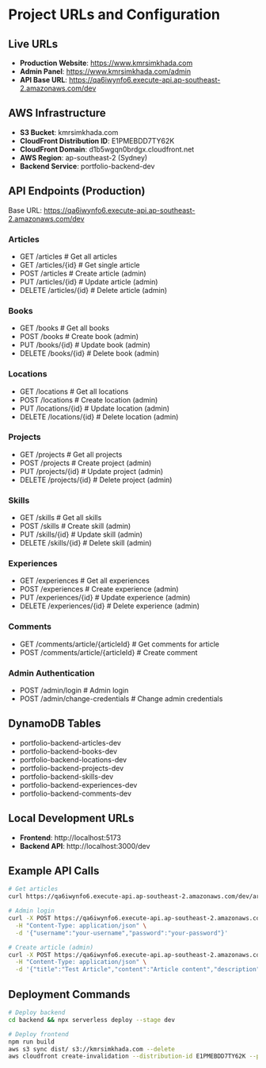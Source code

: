 # Project URLs and Configuration

## Live URLs
- **Production Website**: https://www.kmrsimkhada.com
- **Admin Panel**: https://www.kmrsimkhada.com/admin
- **API Base URL**: https://qa6iwynfo6.execute-api.ap-southeast-2.amazonaws.com/dev

## AWS Infrastructure
- **S3 Bucket**: kmrsimkhada.com
- **CloudFront Distribution ID**: E1PMEBDD7TY62K
- **CloudFront Domain**: d1b5wgqn0brdgx.cloudfront.net
- **AWS Region**: ap-southeast-2 (Sydney)
- **Backend Service**: portfolio-backend-dev

## API Endpoints (Production)
Base URL: https://qa6iwynfo6.execute-api.ap-southeast-2.amazonaws.com/dev

### Articles
- GET    /articles              # Get all articles
- GET    /articles/{id}         # Get single article  
- POST   /articles              # Create article (admin)
- PUT    /articles/{id}         # Update article (admin)
- DELETE /articles/{id}         # Delete article (admin)

### Books
- GET    /books                 # Get all books
- POST   /books                 # Create book (admin)
- PUT    /books/{id}            # Update book (admin)
- DELETE /books/{id}            # Delete book (admin)

### Locations
- GET    /locations             # Get all locations
- POST   /locations             # Create location (admin)
- PUT    /locations/{id}        # Update location (admin)
- DELETE /locations/{id}        # Delete location (admin)

### Projects
- GET    /projects              # Get all projects
- POST   /projects              # Create project (admin)
- PUT    /projects/{id}         # Update project (admin)
- DELETE /projects/{id}         # Delete project (admin)

### Skills
- GET    /skills                # Get all skills
- POST   /skills                # Create skill (admin)
- PUT    /skills/{id}           # Update skill (admin)
- DELETE /skills/{id}           # Delete skill (admin)

### Experiences
- GET    /experiences           # Get all experiences
- POST   /experiences           # Create experience (admin)
- PUT    /experiences/{id}      # Update experience (admin)
- DELETE /experiences/{id}      # Delete experience (admin)

### Comments
- GET    /comments/article/{articleId}  # Get comments for article
- POST   /comments/article/{articleId}  # Create comment

### Admin Authentication
- POST   /admin/login                   # Admin login
- POST   /admin/change-credentials      # Change admin credentials

## DynamoDB Tables
- portfolio-backend-articles-dev
- portfolio-backend-books-dev
- portfolio-backend-locations-dev
- portfolio-backend-projects-dev
- portfolio-backend-skills-dev
- portfolio-backend-experiences-dev
- portfolio-backend-comments-dev

## Local Development URLs
- **Frontend**: http://localhost:5173
- **Backend API**: http://localhost:3000/dev

## Example API Calls
```bash
# Get articles
curl https://qa6iwynfo6.execute-api.ap-southeast-2.amazonaws.com/dev/articles

# Admin login
curl -X POST https://qa6iwynfo6.execute-api.ap-southeast-2.amazonaws.com/dev/admin/login \
  -H "Content-Type: application/json" \
  -d '{"username":"your-username","password":"your-password"}'

# Create article (admin)
curl -X POST https://qa6iwynfo6.execute-api.ap-southeast-2.amazonaws.com/dev/articles \
  -H "Content-Type: application/json" \
  -d '{"title":"Test Article","content":"Article content","description":"Test description","published":true}'
```

## Deployment Commands
```bash
# Deploy backend
cd backend && npx serverless deploy --stage dev

# Deploy frontend
npm run build
aws s3 sync dist/ s3://kmrsimkhada.com --delete
aws cloudfront create-invalidation --distribution-id E1PMEBDD7TY62K --paths "/*"
```
